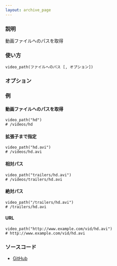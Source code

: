 ```yaml
---
layout: archive_page
---
```

### 説明
動画ファイルへのパスを取得

### 使い方
    video_path(ファイルへのパス [, オプション])

### オプション

### 例
#### 動画ファイルへのパスを取得
    video_path("hd")
    # /videos/hd

#### 拡張子まで指定
    video_path("hd.avi")
    # /videos/hd.avi

#### 相対パス
    video_path("trailers/hd.avi")
    # /videos/trailers/hd.avi

#### 絶対パス
    video_path("/trailers/hd.avi")
    # /trailers/hd.avi

#### URL
    video_path("http://www.example.com/vid/hd.avi")
    # http://www.example.com/vid/hd.avi

### ソースコード
* [GitHub](https://github.com/rails/rails/blob/ac30e389ecfa0e26e3d44c1eda8488ddf63b3ecc/actionview/lib/action_view/helpers/asset_url_helper.rb#L400)